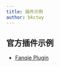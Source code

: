 ```yaml
---
title: 插件示例
author: bkctwy
---
```


## 官方插件示例

- [Fanqie Plugin](https://github.com/bkctwy/fanqie-plugin)